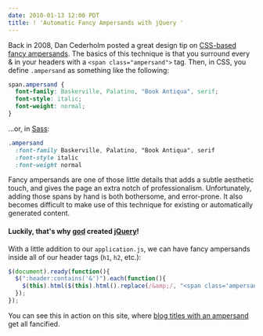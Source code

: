 ```yaml
---
date: 2010-01-13 12:00 PDT
title: ! 'Automatic Fancy Ampersands with jQuery '
---
```


Back in 2008, Dan Cederholm posted a great design tip on [CSS-based fancy ampersands](http://simplebits.com/notebook/2008/08/14/ampersands-2/). The basics of this technique is that you surround every &amp; in your headers with a `<span class="ampersand">` tag.  Then, in CSS, you define `.ampersand` as something like the following:

~~~ css
span.ampersand {
  font-family: Baskerville, Palatino, "Book Antiqua", serif;
  font-style: italic;
  font-weight: normal;
}
~~~

...or, in [Sass](http://sass-lang.com/):

~~~ sass
.ampersand
  :font-family Baskerville, Palatino, "Book Antiqua", serif
  :font-style italic
  :font-weight normal
~~~

Fancy ampersands are one of those little details that adds a subtle aesthetic touch, and gives the page an extra notch of professionalism.  Unfortunately, adding those spans by hand is both bothersome, and error-prone.  It also becomes difficult to make use of this technique for existing or automatically generated content.

#### Luckily, that's why [god](http://ejohn.org/) created [jQuery](http://jquery.com/)!

With a little addition to our `application.js`, we can have fancy ampersands inside all of our header tags (`h1`, `h2`, etc.):

~~~ javascript
$(document).ready(function(){
  $(":header:contains('&')").each(function(){
    $(this).html($(this).html().replace(/&amp;/, "<span class='ampersand'>&amp;</span>"))
  });
});
~~~

You can see this in action on this site, where [blog titles with an ampersand](/posts/my-second-markup-style-meeting) get all fancified. 
